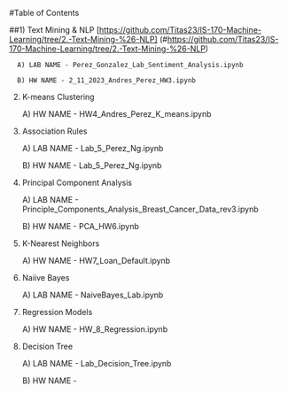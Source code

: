 #Table of Contents 

##1)	Text Mining & NLP [https://github.com/Titas23/IS-170-Machine-Learning/tree/2.-Text-Mining-%26-NLP] (#https://github.com/Titas23/IS-170-Machine-Learning/tree/2.-Text-Mining-%26-NLP)

      A) LAB NAME - Perez_Gonzalez_Lab_Sentiment_Analysis.ipynb
                
      B) HW NAME - 2_11_2023_Andres_Perez_HW3.ipynb
              
2)	K-means Clustering

      A) HW NAME - HW4_Andres_Perez_K_means.ipynb
  
3)	Association Rules

      A) LAB NAME - Lab_5_Perez_Ng.ipynb

      B) HW NAME - Lab_5_Perez_Ng.ipynb

4)	Principal Component Analysis

      A) LAB NAME - Principle_Components_Analysis_Breast_Cancer_Data_rev3.ipynb

      B) HW NAME - PCA_HW6.ipynb
  
5)	K-Nearest Neighbors

     A) HW NAME - HW7_Loan_Default.ipynb
  
6) Naiive Bayes

     A) LAB NAME - NaiveBayes_Lab.ipynb
  
7) Regression Models

     A) HW NAME - HW_8_Regression.ipynb
  
8) Decision Tree

      A) LAB NAME - Lab_Decision_Tree.ipynb

      B) HW NAME - 

